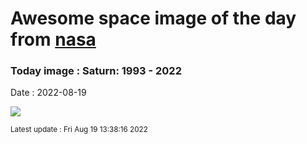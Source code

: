 
# Awesome space image of the day from [nasa](https://api.nasa.gov/)

### Today image : Saturn: 1993 - 2022

Date : 2022-08-19


![](https://apod.nasa.gov/apod/image/2208/Saturn1993-2022Lb1024.jpg)

<small>Latest update : Fri Aug 19 13:38:16 2022</small>



